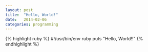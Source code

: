 ```yaml
---
layout: post
title:  "Hello, World!"
date:   2014-02-06
categories: programming
---
```


{% highlight ruby %}
	#!/usr/bin/env ruby
	puts "Hello, World!!"
{% endhighlight %}
